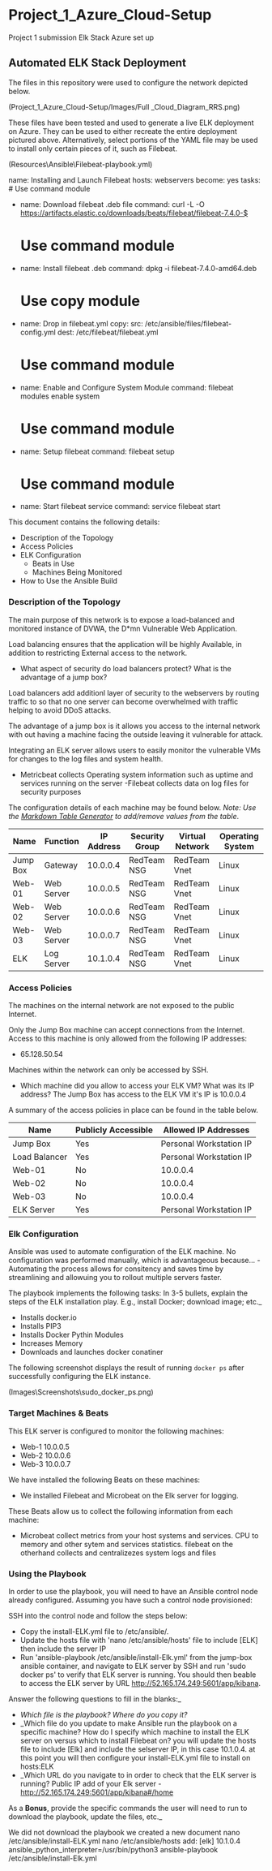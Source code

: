 # Project_1_Azure_Cloud-Setup
Project 1 submission Elk Stack Azure set up 

## Automated ELK Stack Deployment

The files in this repository were used to configure the network depicted below.

(Project_1_Azure_Cloud-Setup/Images/Full _Cloud_Diagram_RRS.png)

These files have been tested and used to generate a live ELK deployment on Azure. They can be used to either recreate the entire deployment pictured above. Alternatively, select portions of the YAML file may be used to install only certain pieces of it, such as Filebeat.

(Resources\Ansible\Filebeat-playbook.yml)


  name: Installing and Launch Filebeat
  hosts: webservers
  become: yes
  tasks:
    # Use command module
  - name: Download filebeat .deb file
    command: curl -L -O https://artifacts.elastic.co/downloads/beats/filebeat/filebeat-7.4.0-$

    # Use command module
  - name: Install filebeat .deb
    command: dpkg -i filebeat-7.4.0-amd64.deb

    # Use copy module
  - name: Drop in filebeat.yml
    copy:
      src: /etc/ansible/files/filebeat-config.yml
      dest: /etc/filebeat/filebeat.yml

    # Use command module
  - name: Enable and Configure System Module
    command: filebeat modules enable system

    # Use command module
  - name: Setup filebeat
    command: filebeat setup

    # Use command module
  - name: Start filebeat service
    command: service filebeat start


This document contains the following details:
- Description of the Topology
- Access Policies
- ELK Configuration
  - Beats in Use
  - Machines Being Monitored
- How to Use the Ansible Build


### Description of the Topology

The main purpose of this network is to expose a load-balanced and monitored instance of DVWA, the D*mn Vulnerable Web Application.

Load balancing ensures that the application will be highly Available, in addition to restricting External access to the network.
-  What aspect of security do load balancers protect? What is the advantage of a jump box?

Load balancers add additionl layer of security to the webservers by routing traffic to so that no one server can become overwhelmed with traffic 
helping to avoid DDoS attacks.  

The advantage of a jump box is it allows you access to the internal network with out having a machine facing the outside leaving it vulnerable for attack.

Integrating an ELK server allows users to easily monitor the vulnerable VMs for changes to the log files and system health.
- Metricbeat collects Operating system information such as uptime and services running on the server
-Filebeat collects data on log files for security purposes

The configuration details of each machine may be found below.
_Note: Use the [Markdown Table Generator](http://www.tablesgenerator.com/markdown_tables) to add/remove values from the table_.

| Name     | Function | IP Address | Security Group | Virtual Network |  Operating System  |
|----------|----------|------------|----------------|-----------------|--------------------|
| Jump Box | Gateway  | 10.0.0.4   |   RedTeam NSG  |  RedTeam Vnet   |       Linux        |
| Web-01   |Web Server| 10.0.0.5   |   RedTeam NSG  |  RedTeam Vnet   |       Linux        |
| Web-02   |Web Server| 10.0.0.6   |   RedTeam NSG  |  RedTeam Vnet   |       Linux        |  
| Web-03   |Web Server| 10.0.0.7   |   RedTeam NSG  |  RedTeam Vnet   |       Linux        |
| ELK	     |Log Server| 10.1.0.4   |   RedTeam NSG  |  RedTeam Vnet   |       Linux        | 

### Access Policies

The machines on the internal network are not exposed to the public Internet. 

Only the Jump Box machine can accept connections from the Internet. Access to this machine is only allowed from the following IP addresses:
- 65.128.50.54

Machines within the network can only be accessed by SSH.
- Which machine did you allow to access your ELK VM? What was its IP address?
The Jump Box has access to the ELK VM it's IP is 10.0.0.4

A summary of the access policies in place can be found in the table below.

|    Name     | Publicly Accessible | Allowed IP Addresses  |
|-------------|---------------------|-----------------------|
|  Jump Box   | Yes                 |Personal Workstation IP|
|Load Balancer| Yes                 |Personal Workstation IP|
|   Web-01    | No                  | 10.0.0.4              |
|   Web-02    | No                  | 10.0.0.4              |
|   Web-03    | No                  | 10.0.0.4              |
| ELK Server  | Yes                 |Personal Workstation IP|

### Elk Configuration

Ansible was used to automate configuration of the ELK machine. No configuration was performed manually, which is advantageous because...
-Automating the process allows for consitency and saves time by streamlining and allowuing you to rollout multiple servers faster.

The playbook implements the following tasks:
In 3-5 bullets, explain the steps of the ELK installation play. E.g., install Docker; download image; etc._
- Installs docker.io
- Installs PIP3
- Installs Docker Pythin Modules
- Increases Memory
- Downloads and launches docker conatiner

The following screenshot displays the result of running `docker ps` after successfully configuring the ELK instance.

(Images\Screenshots\sudo_docker_ps.png)

### Target Machines & Beats
This ELK server is configured to monitor the following machines:
- Web-1  10.0.0.5
- Web-2  10.0.0.6
- Web-3  10.0.0.7

We have installed the following Beats on these machines:
- We installed Filebeat and Microbeat on the Elk server for logging.

These Beats allow us to collect the following information from each machine:
-  Microbeat collect metrics from your host systems and services. CPU to memory and other sytem and services statistics.   filebeat on the otherhand collects and centralizezes system logs and files
### Using the Playbook
In order to use the playbook, you will need to have an Ansible control node already configured. Assuming you have such a control node provisioned: 

SSH into the control node and follow the steps below:
- Copy the install-ELK.yml file to /etc/ansible/.
- Update the hosts file with 'nano /etc/ansible/hosts'  file to include [ELK] then include the server IP
- Run 'ansible-playbook /etc/ansible/install-Elk.yml' from the jump-box ansible container, and navigate to ELK server by SSH and run 'sudo docker ps' to verify that ELK server is running.   You should then beable to access the ELK server by URL http://52.165.174.249:5601/app/kibana.

Answer the following questions to fill in the blanks:_
- _Which file is the playbook? Where do you copy it?_
- _Which file do you update to make Ansible run the playbook on a specific machine?  How do I specify which machine to install the ELK server on versus which to install Filebeat on? you will update the hosts file to include [Elk] and include the selserver IP, in this case 10.1.0.4.   at this point you will then configure your install-ELK.yml file to install on hosts:ELK
- _Which URL do you navigate to in order to check that the ELK server is running? Public IP add of your Elk server -  http://52.165.174.249:5601/app/kibana#/home

As a **Bonus**, provide the specific commands the user will need to run to download the playbook, update the files, etc._

We did not download the playbook we created a new document  nano /etc/ansible/install-ELK.yml
nano /etc/ansible/hosts
add:
[elk]
10.1.0.4 ansible_python_interpreter=/usr/bin/python3
ansible-playbook /etc/ansible/install-Elk.yml
